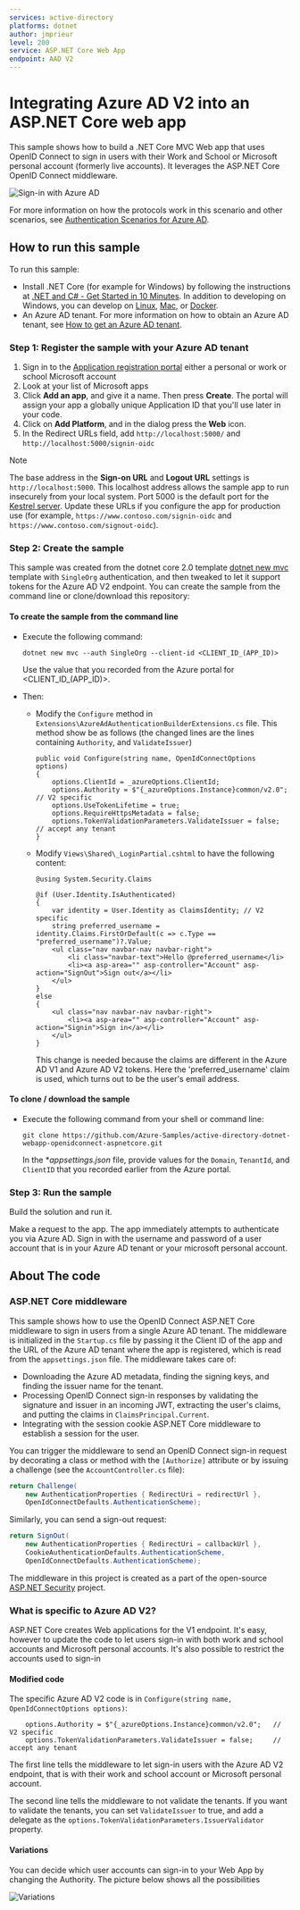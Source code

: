 ```yaml
---
services: active-directory
platforms: dotnet
author: jmprieur
level: 200
service: ASP.NET Core Web App
endpoint: AAD V2
---
```

# Integrating Azure AD V2 into an ASP.NET Core web app

This sample shows how to build a .NET Core MVC Web app that uses OpenID Connect to sign in users with their Work and School or Microsoft personal account (formerly live accounts). It leverages the ASP.NET Core OpenID Connect middleware.

![Sign-in with Azure AD](ReadmeFiles/sign-in.png)

For more information on how the protocols work in this scenario and other scenarios, see [Authentication Scenarios for Azure AD](http://go.microsoft.com/fwlink/?LinkId=394414).

## How to run this sample

To run this sample:

- Install .NET Core (for example for Windows) by following the instructions at [.NET and C# - Get Started in 10 Minutes](https://www.microsoft.com/net/core). In addition to developing on Windows, you can develop on [Linux](https://www.microsoft.com/net/core#linuxredhat), [Mac](https://www.microsoft.com/net/core#macos), or [Docker](https://www.microsoft.com/net/core#dockercmd).
- An Azure AD tenant. For more information on how to obtain an Azure AD tenant, see [How to get an Azure AD tenant](https://azure.microsoft.com/documentation/articles/active-directory-howto-tenant/).

### Step 1: Register the sample with your Azure AD tenant

1. Sign in to the [Application registration portal](https://apps.dev.microsoft.com) either a personal or work or school Microsoft account
1. Look at your list of Microsoft apps
1. Click **Add an app**, and give it a name. Then press **Create**. The portal will assign your app a globally unique Application ID that you'll use later in your code.
1. Click on **Add Platform**, and in the dialog press the **Web** icon.
1. In the Redirect URLs field, add `http://localhost:5000/` and `http://localhost:5000/signin-oidc`

> [!NOTE]
> The base address in the **Sign-on URL** and **Logout URL** settings is `http://localhost:5000`. This localhost address allows the sample app to run insecurely from your local system. Port 5000 is the default port for the [Kestrel server](https://docs.microsoft.com/aspnet/core/fundamentals/servers/kestrel). Update these URLs if you configure the app for production use (for example, `https://www.contoso.com/signin-oidc` and `https://www.contoso.com/signout-oidc`).

### Step 2: Create the sample

This sample was created from the dotnet core 2.0 template [dotnet new mvc](https://docs.microsoft.com/dotnet/core/tools/dotnet-new?tabs=netcore2x) template with `SingleOrg` authentication, and then tweaked to let it support tokens for the Azure AD V2 endpoint. You can create the sample from the command line or clone/download this repository:

#### To create the sample from the command line

- Execute the following command:

  ```console
  dotnet new mvc --auth SingleOrg --client-id <CLIENT_ID_(APP_ID)>
  ```

  Use the value that you recorded from the Azure portal for \<CLIENT\_ID\_(APP\_ID)>.

- Then:

  - Modify the `Configure` method in `Extensions\AzureAdAuthenticationBuilderExtensions.cs` file. This method show be as follows (the changed lines are the lines containing  `Authority`, and `ValidateIssuer`)

    ```CSharp
    public void Configure(string name, OpenIdConnectOptions options)
    {
        options.ClientId = _azureOptions.ClientId;
        options.Authority = $"{_azureOptions.Instance}common/v2.0";   // V2 specific
        options.UseTokenLifetime = true;
        options.RequireHttpsMetadata = false;
        options.TokenValidationParameters.ValidateIssuer = false;     // accept any tenant
    }
    ```
  - Modify `Views\Shared\_LoginPartial.cshtml` to have the following content:

    ```CSharp
    @using System.Security.Claims

    @if (User.Identity.IsAuthenticated)
    {
        var identity = User.Identity as ClaimsIdentity; // V2 specific
        string preferred_username = identity.Claims.FirstOrDefault(c => c.Type == "preferred_username")?.Value;
        <ul class="nav navbar-nav navbar-right">
            <li class="navbar-text">Hello @preferred_username</li>
            <li><a asp-area="" asp-controller="Account" asp-action="SignOut">Sign out</a></li>
        </ul>
    }
    else
    {
        <ul class="nav navbar-nav navbar-right">
            <li><a asp-area="" asp-controller="Account" asp-action="Signin">Sign in</a></li>
        </ul>
    }
    ```

    This change is needed because the claims are different in the Azure AD V1 and Azure AD V2 tokens. Here the 'preferred_username' claim is used, which turns out to be the user's email address.

#### To clone / download the sample

- Execute the following command from your shell or command line:

  ```console
  git clone https://github.com/Azure-Samples/active-directory-dotnet-webapp-openidconnect-aspnetcore.git
  ```

  In the **appsettings.json* file, provide values for the `Domain`, `TenantId`, and `ClientID` that you recorded earlier from the Azure portal.

### Step 3: Run the sample

Build the solution and run it.

Make a request to the app. The app immediately attempts to authenticate you via Azure AD. Sign in with the username and password of a user account that is in your Azure AD tenant or your microsoft personal account.

## About The code

### ASP.NET Core middleware

This sample shows how to use the OpenID Connect ASP.NET Core middleware to sign in users from a single Azure AD tenant. The middleware is initialized in the `Startup.cs` file by passing it the Client ID of the app and the URL of the Azure AD tenant where the app is registered, which is read from the `appsettings.json` file. The middleware takes care of:

- Downloading the Azure AD metadata, finding the signing keys, and finding the issuer name for the tenant.
- Processing OpenID Connect sign-in responses by validating the signature and issuer in an incoming JWT, extracting the user's claims, and putting the claims in `ClaimsPrincipal.Current`.
- Integrating with the session cookie ASP.NET Core middleware to establish a session for the user.

You can trigger the middleware to send an OpenID Connect sign-in request by decorating a class or method with the `[Authorize]` attribute or by issuing a challenge (see the `AccountController.cs` file):

```csharp
return Challenge(
    new AuthenticationProperties { RedirectUri = redirectUrl },
    OpenIdConnectDefaults.AuthenticationScheme);
```

Similarly, you can send a sign-out request:

```csharp
return SignOut(
    new AuthenticationProperties { RedirectUri = callbackUrl },
    CookieAuthenticationDefaults.AuthenticationScheme,
    OpenIdConnectDefaults.AuthenticationScheme);
```

The middleware in this project is created as a part of the open-source [ASP.NET Security](https://github.com/aspnet/Security) project.

### What is specific to Azure AD V2?

ASP.NET Core creates Web applications for the V1 endpoint. It's easy, however to update the code to let users sign-in with both work and school accounts and Microsoft personal accounts. It's also possible to restrict the accounts used to sign-in

#### Modified code

The specific Azure AD V2 code is in `Configure(string name, OpenIdConnectOptions options)`:

```CSharp
    options.Authority = $"{_azureOptions.Instance}common/v2.0";   // V2 specific
    options.TokenValidationParameters.ValidateIssuer = false;     // accept any tenant
```

The first line tells the middleware to let sign-in users with the Azure AD V2 endpoint, that is with their work and school account or Microsoft personal account.

The second line tells the middleware to not validate the tenants. If you want to validate the tenants, you can set `ValidateIssuer` to true, and add a delegate as the `options.TokenValidationParameters.IssuerValidator` property.

#### Variations

You can decide which user accounts can sign-in to your Web App by changing the Authority. The picture below shows all the possibilities

![Variations](ReadmeFiles/v2-variations.png)

